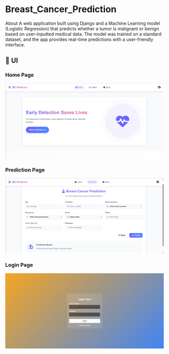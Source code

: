# Breast_Cancer_Prediction
About A web application built using Django and a Machine Learning model (Logistic Regression) that predicts whether a tumor is malignant or benign based on user-inputted medical data. The model was trained on a standard dataset, and the app provides real-time predictions with a user-friendly interface.

## 🚀 UI

### Home Page
![UI Screenshot](Demo/Images/home_page.png)
### Prediction Page
![UI Screenshot](Demo/Images/prediction_page.png)
### Login Page
![UI Screenshot](Demo/Images/login_page.png)
